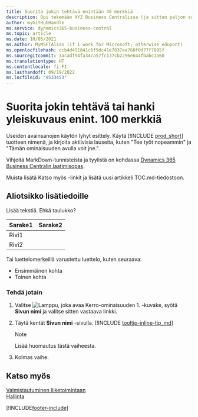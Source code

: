```yaml
---
title: Suorita jokin tehtävä enintään 46 merkkiä
description: Opi tekemään XYZ Business Centralissa (ja sitten paljon sopivia hakutermejä luonnolliselta kuulostavassa lauseessa. Enimmäispituus on 160 merkkiä, mikä on tämän pituinen).
author: myGitHubHandle
ms.service: dynamics365-business-central
ms.topic: article
ms.date: 10/05/2021
ms.author: MyMSFTAlias (if I work for Microsoft; otherwise edupont)
ms.openlocfilehash: ccb4d451841c6f9dc41e7837ea768f0d77f7895f
ms.sourcegitcommit: 3acadf94fa34ca57fc137cb2296e644fbabc1a60
ms.translationtype: HT
ms.contentlocale: fi-FI
ms.lasthandoff: 09/19/2022
ms.locfileid: "9533453"
---
```

# <a name="achieve-some-task-or-get-the-overview-in-max-100-characters"></a>Suorita jokin tehtävä tai hanki yleiskuvaus enint. 100 merkkiä

Useiden avainsanojen käytön lyhyt esittely. Käytä [!INCLUDE [prod_short](includes/prod_short.md)] tuotteen nimenä, ja kirjoita aktiivisia lauseita, kuten "Tee työt nopeammin" ja "Tämän ominaisuuden avulla voit jne.".  

Vihjeitä MarkDown-tunnisteista ja tyylistä on kohdassa [Dynamics 365 Business Centralin laatimisopas](https://learn.microsoft.com/dynamics365/business-central/dev-itpro/help/writing-guide).  

Muista lisätä Katso myös -linkit ja lisätä uusi artikkeli TOC.md-tiedostoon.  

## <a name="subheading-for-more-details"></a>Aliotsikko lisätiedoille

Lisää tekstiä. Ehkä taulukko?

|Sarake1  |Sarake2  |
|---------|---------|
|Rivi1     |         |
|Rivi2     |         |

Tai luettelomerkeillä varustettu luettelo, kuten seuraava:

* Ensimmäinen kohta
* Toinen kohta

### <a name="to-do-something"></a>Tehdä jotain

1. Valitse ![Lamppu, joka avaa Kerro-ominaisuuden 1.](media/ui-search/search_small.png "Kerro, mitä haluat tehdä") -kuvake, syötä **Sivun nimi** ja valitse sitten vastaava linkki.
2. Täytä kentät **Sivun nimi** -sivulla. [!INCLUDE [tooltip-inline-tip_md](includes/tooltip-inline-tip_md.md)]

    > [!NOTE]
    > Lisää huomautus tästä vaiheesta.
3. Kolmas vaihe.

## <a name="see-also"></a>Katso myös

[Valmistautuminen liiketoimintaan](ui-get-ready-business.md)  
[Hallinta](admin-setup-and-administration.md)  

[!INCLUDE[footer-include](includes/footer-banner.md)]
